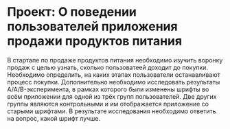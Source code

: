 # Проект: О поведении пользователей приложения продажи продуктов питания

В стартапе по продаже продуктов питания необходимо изучить воронку продаж с целью узнать, сколько пользоватеей доходит до покупки. Необходимо определить, на каких этапах пользователи останавливают процесс покупки.
Дополнительно необходимо исследовать результаты A/A/B-эксперимента, в рамках которого были изменены шрифты во всём приложении для одной из трёх групп пользователей. Две других группы являются контрольными и им отображается приложение со старыми шрифтами. В результате исследования необходимо ответить на вопрос, какой шрифт лучше.
